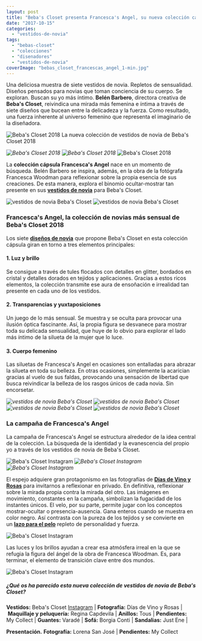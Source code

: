 ```yaml
---
layout: post
title: "Beba's Closet presenta Francesca's Angel, su nueva colección cápsula para novias"
date: "2017-10-15"
categories: 
  - "vestidos-de-novia"
tags: 
  - "bebas-closet"
  - "colecciones"
  - "disenadores"
  - "vestidos-de-novia"
coverImage: "bebas_closet_francescas_angel_1-min.jpg"
---
```


Una deliciosa muestra de siete vestidos de novia. Repletos de sensualidad. Diseños pensados para novias que toman conciencia de su cuerpo. Se exploran. Buscan su yo más íntimo. **Belén Barbero**, directora creativa de **Beba's Closet**, reivindica una mirada más femenina e íntima a través de siete diseños que bucean entre la delicadeza y la fuerza. Como resultado, una fuerza inherente al universo femenino que representa el imaginario de la diseñadora.

![Beba's Closet 2018](/images/bebas_closet_francescas_angel_2-min.jpg) La nueva colección de vestidos de novia de Beba's Closet 2018

 *![Beba's Closet 2018](/images/bebas_closet_francescas_angel_3-min.jpg)*  *![Beba's Closet 2018](/images/bebas_closet_francescas_angel_4-min.jpg)* ![Beba's Closet 2018](/images/bebas_closet_francescas_angel_6-min.jpg)

La **colección cápsula Francesca's Angel** nace en un momento de búsqueda. Belén Barbero se inspira, además, en la obra de la fotógrafa Francesca Woodman para reflexionar sobre la propia esencia de sus creaciones. De esta manera, explora el binomio ocultar-mostrar tan presente en sus [**vestidos de novia**](https://petitpleasures.com/novias-2018-bebas-closet/) para Beba's Closet.

![vestidos de novia Beba's Closet](/images/bebas_closet_francescas_angel_7-min.jpg) ![vestidos de novia Beba's Closet](/images/bebas_closet_francescas_angel_8-min.jpg)

### Francesca's Angel, la colección de novias más sensual de Beba's Closet 2018

Los siete [**diseños de novia**](http://bebascloset.com/en/) que propone Beba's Closet en esta colección cápsula giran en torno a tres elementos principales:

#### 1\. Luz y brillo

Se consigue a través de tules flocados con detalles en glitter, bordados en cristal y detalles dorados en tejidos y aplicaciones. Gracias a estos ricos elementos, la colección transmite ese aura de ensoñación e irrealidad tan presente en cada uno de los vestidos.

#### 2\. Transparencias y yuxtaposiciones

Un juego de lo más sensual. Se muestra y se oculta para provocar una ilusión óptica fascinante. Así, la propia figura se desvanece para mostrar toda su delicada sensualidad, que huye de lo obvio para explorar el lado más íntimo de la silueta de la mujer que lo luce.

#### 3\. Cuerpo femenino

Las siluetas de Francesca's Angel en ocasiones son entalladas para abrazar la silueta en toda su belleza. En otras ocasiones, simplemente la acarician gracias al vuelo de sus faldas, provocando una sensación de libertad que busca reivindicar la belleza de los rasgos únicos de cada novia. Sin encorsetar.

 *![vestidos de novia Beba's Closet](/images/bebas_closet_francescas_angel_9-min.jpg)*  *![vestidos de novia Beba's Closet](/images/bebas_closet_francescas_angel_10-min.jpg)*  *![vestidos de novia Beba's Closet](/images/bebas_closet_francescas_angel_11-min.jpg)*   *![vestidos de novia Beba's Closet](/images/bebas_closet_francescas_angel_12-min.jpg)* 

### La campaña de Francesca's Angel

La campaña de Francesca's Angel se estructura alrededor de la idea central de la colección. La búsqueda de la identidad y la evanescencia del propio yo a través de los vestidos de novia de Beba's Closet.

  ![Beba's Closet Instagram](/images/bebas_closet_francescas_angel_5-min.jpg) *![Beba's Closet Instagram](/images/bebas_closet_francescas_angel_13-min.jpg)*  *![Beba's Closet Instagram](/images/bebas_closet_francescas_angel_14-min.jpg)* 

El espejo adquiere gran protagonismo en las fotografías de [**Días de Vino y Rosas**](http://www.diasdevinoyrosas.net/) para invitarnos a reflexionar en privado. En definitiva, reflexionar sobre la mirada propia contra la mirada del otro. Las imágenes en movimiento, constantes en la campaña, simbolizan la fugacidad de los instantes únicos. El velo, por su parte, permite jugar con los conceptos mostrar-ocultar o presencia-ausencia. Gana enteros cuando se muestra en color negro. Así contrasta con la pureza de los tejidos y se convierte en un [**lazo para el pelo**](https://petitpleasures.com/lazos-para-el-pelo/) repleto de personalidad y fuerza.

![Beba's Closet Instagram](/images/bebas_closet_francescas_angel_15-min.jpg)

Las luces y los brillos ayudan a crear esa atmósfera irreal en la que se refugia la figura del ángel de la obra de Francesca Woodman. Es, para terminar, el elemento de transición clave entre dos mundos.

![Beba's Closet Instagram](/images/bebas_closet_francescas_angel_16-min.jpg)

##### ¿Qué os ha parecido esta nueva colección de vestidos de novia de Beba's Closet?

**Vestidos:** Beba's Closet [Instagram](https://www.instagram.com/bebascloset/) | **Fotografía:** Días de Vino y Rosas | **Maquillaje y peluquería:** Regina Capdevila | **Anillos:** Tous | **Pendientes:** My Collect | **Guantes:** Varadé | **Sofá:** Borgia Conti | **Sandalias:** Just Ene |

**Presentación.** **Fotografía:** Lorena San José | **Pendientes:** My Collect
